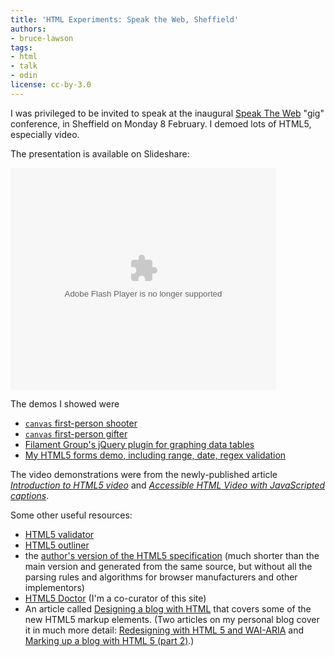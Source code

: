 ```yaml
---
title: 'HTML Experiments: Speak the Web, Sheffield'
authors:
- bruce-lawson
tags:
- html
- talk
- odin
license: cc-by-3.0
---
```


<p>I was privileged to be invited to speak at the inaugural <a href="http://speaktheweb.org/">Speak The Web</a> &quot;gig&quot; conference, in Sheffield on Monday 8 February. I demoed lots of <abbr>HTML</abbr>5, especially video.</p>
<p>The presentation is available on Slideshare:</p>
<embed src="http://static.slidesharecdn.com/swf/ssplayer2.swf?doc=cfakepathsheffield-speak-the-web-100212051836-phpapp02&amp;rel=0&amp;stripped_title=speak-the-web-the-html5-experiments" type="application/x-shockwave-flash" allowfullscreen="true" width="425" height="355" allowscriptaccess="never" />
<p>The demos I showed were</p>
<ul>
<li><a href="http://www.benjoffe.com/code/demos/canvascape/"><code>canvas</code> first-person shooter</a></li>
<li><a href="http://htmlfive.appspot.com/static/gifter.html"><code>canvas</code> first-person gifter</a></li>
<li><a href="http://www.filamentgroup.com/lab/jquery_visualize_plugin_accessible_charts_graphs_from_tables_html5_canvas/">Filament Group&#39;s jQuery plugin for graphing data tables</a></li>
<li>
<a href="http://people.opera.com/brucel/demo/html5-forms-LWS-demo.html">My <abbr>HTML</abbr>5 forms demo, including range, date, regex validation</a>
</li>
</ul>
<p>The video demonstrations were from the newly-published article <a href="https://dev.opera.com/articles/view/introduction-html5-video/"><cite>Introduction to <abbr>HTML</abbr>5 video</cite></a> and <a href="https://dev.opera.com/articles/view/accessible-html5-video-with-javascripted-captions/"><cite>Accessible <abbr>HTML</abbr> Video with JavaScripted captions</cite></a>.</p>

<p>Some other useful resources:</p>

<ul>
<li><a href="http://html5.validator.nu/"><abbr>HTML</abbr>5 validator</a></li>
<li><a href="http://gsnedders.html5.org/outliner/"><abbr>HTML</abbr>5 outliner</a></li>
<li>the <a href="http://dev.w3.org/html5/spec-author-view/">author&#39;s version of the <abbr>HTML</abbr>5 specification</a> (much shorter than the main version and generated from the same source, but without all the parsing rules and algorithms for browser manufacturers and other implementors)</li>
<li>
<a href="http://www.html5doctor.com/"><abbr>HTML</abbr>5 Doctor</a> (I&#39;m a co-curator of this site)</li>
<li>An article called <a href="http://html5doctor.com/designing-a-blog-with-html5/">Designing a blog with <abbr>HTML</abbr></a> that covers some of the new <abbr>HTML</abbr>5 markup elements. (Two articles on my personal blog cover it in much more detail: <a href="http://www.brucelawson.co.uk//2009/redesigning-with-html-5-wai-aria/">Redesigning with HTML 5 and WAI-ARIA</a> and <a href="http://www.brucelawson.co.uk//2009/marking-up-a-blog-with-html-5-part-2/">Marking up a blog with HTML 5 (part 2)</a>.)</li>
</ul>
